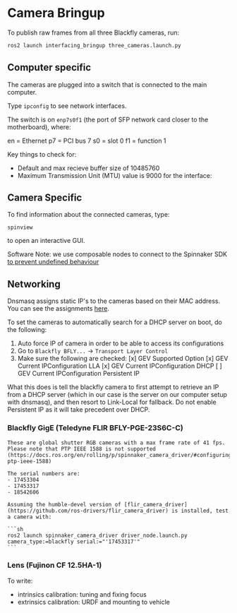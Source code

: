 # Camera Bringup

To publish raw frames from all three Blackfly cameras, run:

```sh
ros2 launch interfacing_bringup three_cameras.launch.py
```

## Computer specific

The cameras are plugged into a switch that is connected to the main computer.

Type `ipconfig` to see network interfaces.

The switch is on `enp7s0f1` (the port of SFP network card closer to the motherboard), where:

en = Ethernet
p7 = PCI bus 7
s0 = slot 0
f1 = function 1

Key things to check for:
- Default and max recieve buffer size of 10485760
- Maximum Transmission Unit (MTU) value is 9000 for the interface:

## Camera Specific

To find information about the connected cameras, type:

`spinview`

to open an interactive GUI.

Software Note: we use composable nodes to connect to the Spinnaker SDK [to prevent undefined behaviour](https://docs.ros.org/en/iron/p/spinnaker_camera_driver/)

## Networking
Dnsmasq assigns static IP's to the cameras based on their MAC address. You can see the assignments [here](../interfacing_bringup/README.md).

To set the cameras to automatically search for a DHCP server on boot, do the following:
1. Auto force IP of camera in order to be able to access its configurations
2. Go to `Blackfly BFLY...` -> `Transport Layer Control`
3. Make sure the following are checked:
[x] GEV Supported Option
[x] GEV Current IPConfiguration LLA
[x] GEV Current IPConfiguration DHCP
[ ] GEV Current IPConfiguration Persistent IP

What this does is tell the blackfly camera to first attempt to retrieve an IP from a DHCP server (which in our case is the server on our computer setup with dnsmasq), and then resort to Link-Local for fallback. Do not enable Persistent IP as it will take precedent over DHCP.

### Blackfly GigE (Teledyne FLIR BFLY-PGE-23S6C-C)

    These are global shutter RGB cameras with a max frame rate of 41 fps. Please note that PTP IEEE 1588 is not supported (https://docs.ros.org/en/rolling/p/spinnaker_camera_driver/#configuring-ptp-ieee-1588)

    The serial numbers are:
    - 17453304
    - 17453317
    - 18542606

    Assuming the humble-devel version of [flir_camera_driver](https://github.com/ros-drivers/flir_camera_driver) is installed, test a camera with:

    ```sh
    ros2 launch spinnaker_camera_driver driver_node.launch.py camera_type:=blackfly serial:="'17453317'"
    ```


### Lens (Fujinon CF 12.5HA-1)

To write:
- intrinsics calibration: tuning and fixing focus
- extrinsics calibration: URDF and mounting to vehicle
